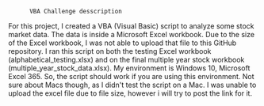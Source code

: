           VBA Challenge desscription

For this project, I created a VBA (Visual Basic) script to analyze some stock market data. The data is inside a Microsoft Excel workbook.
Due to the size of the Excel workbook, I was not able to upload that file to this GitHub repository.
I ran this script on both the testing Excel workbook (alphabetical_testing.xlsx) and on the final multiple year stock workbook (multiple_year_stock_data.xlsx).
My environment is Windows 10, Microsoft Excel 365. So, the script should work if you are using this environment. Not sure about Macs though, as I didn't test the script on a Mac.
I was unable to upload the excel file due to file size, however i will try to post the link for it.
